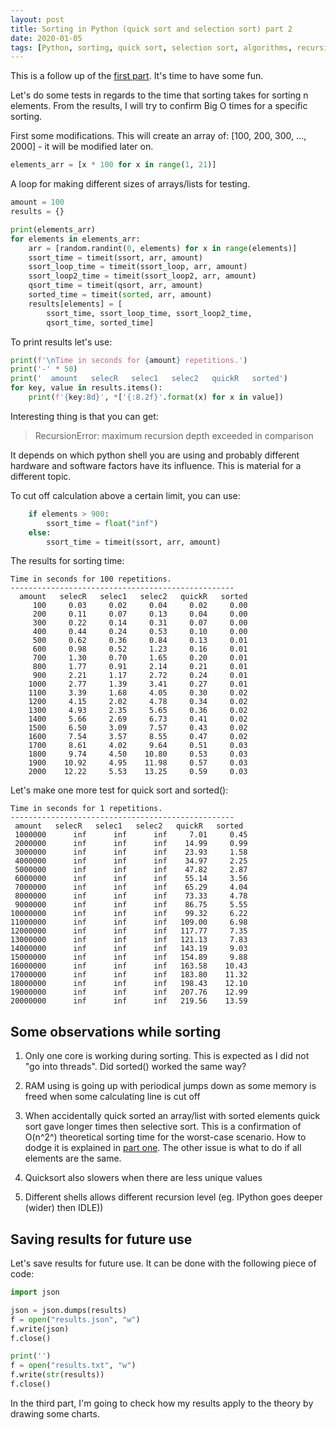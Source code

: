 ```yaml
---
layout: post
title: Sorting in Python (quick sort and selection sort) part 2 
date: 2020-01-05
tags: [Python, sorting, quick sort, selection sort, algorithms, recursion]
---
```


This is a follow up of the [first part](./sorting_in_python/). It's time to have some fun.

Let's do some tests in regards to the time that sorting takes for sorting n elements. From the results, I will try to confirm Big O times for a specific sorting.

First some modifications. This will create an array of: [100, 200, 300, ..., 2000] - it will be modified later on. 

```python
elements_arr = [x * 100 for x in range(1, 21)]
````

A loop for making different sizes of arrays/lists for testing.

```python
amount = 100
results = {}

print(elements_arr)
for elements in elements_arr:
	arr = [random.randint(0, elements) for x in range(elements)]
	ssort_time = timeit(ssort, arr, amount)
	ssort_loop_time = timeit(ssort_loop, arr, amount)
	ssort_loop2_time = timeit(ssort_loop2, arr, amount)
	qsort_time = timeit(qsort, arr, amount)
	sorted_time = timeit(sorted, arr, amount)
	results[elements] = [
		ssort_time, ssort_loop_time, ssort_loop2_time,
		qsort_time, sorted_time]
```

To print results let's use:

```python
print(f'\nTime in seconds for {amount} repetitions.')
print('-' * 50)
print('  amount   selecR   selec1   selec2   quickR   sorted')
for key, value in results.items():
	print(f'{key:8d}', *['{:8.2f}'.format(x) for x in value])
```

Interesting thing is that you can get:
> RecursionError: maximum recursion depth exceeded in comparison

It depends on which python shell you are using and probably different hardware and software factors have its influence. This is material for a different topic.

To cut off calculation above a certain limit, you can use:

```python
	if elements > 900:
		ssort_time = float("inf")
	else:
		ssort_time = timeit(ssort, arr, amount)
```

The results for sorting time:

```
Time in seconds for 100 repetitions.
--------------------------------------------------
  amount   selecR   selec1   selec2   quickR   sorted
     100     0.03     0.02     0.04     0.02     0.00
     200     0.11     0.07     0.13     0.04     0.00
     300     0.22     0.14     0.31     0.07     0.00
     400     0.44     0.24     0.53     0.10     0.00
     500     0.62     0.36     0.84     0.13     0.01
     600     0.98     0.52     1.23     0.16     0.01
     700     1.30     0.70     1.65     0.20     0.01
     800     1.77     0.91     2.14     0.21     0.01
     900     2.21     1.17     2.72     0.24     0.01
    1000     2.77     1.39     3.41     0.27     0.01
    1100     3.39     1.68     4.05     0.30     0.02
    1200     4.15     2.02     4.78     0.34     0.02
    1300     4.93     2.35     5.65     0.36     0.02
    1400     5.66     2.69     6.73     0.41     0.02
    1500     6.50     3.09     7.57     0.43     0.02
    1600     7.54     3.57     8.55     0.47     0.02
    1700     8.61     4.02     9.64     0.51     0.03
    1800     9.74     4.50    10.80     0.53     0.03
    1900    10.92     4.95    11.98     0.57     0.03
    2000    12.22     5.53    13.25     0.59     0.03
```

Let's make one more test for quick sort and sorted():

```
Time in seconds for 1 repetitions.
--------------------------------------------------
 amount   selecR   selec1   selec2   quickR   sorted
 1000000      inf      inf      inf     7.01     0.45
 2000000      inf      inf      inf    14.99     0.99
 3000000      inf      inf      inf    23.93     1.58
 4000000      inf      inf      inf    34.97     2.25
 5000000      inf      inf      inf    47.82     2.87
 6000000      inf      inf      inf    55.14     3.56
 7000000      inf      inf      inf    65.29     4.04
 8000000      inf      inf      inf    73.33     4.78
 9000000      inf      inf      inf    86.75     5.55
10000000      inf      inf      inf    99.32     6.22
11000000      inf      inf      inf   109.00     6.98
12000000      inf      inf      inf   117.77     7.35
13000000      inf      inf      inf   121.13     7.83
14000000      inf      inf      inf   143.19     9.03
15000000      inf      inf      inf   154.89     9.88
16000000      inf      inf      inf   163.58    10.43
17000000      inf      inf      inf   183.80    11.32
18000000      inf      inf      inf   198.43    12.10
19000000      inf      inf      inf   207.76    12.99
20000000      inf      inf      inf   219.56    13.59
```
## Some observations while sorting

1. Only one core is working during sorting. This is expected as I did not "go into threads". Did sorted() worked the same way?

2. RAM using is going up with periodical jumps down as some memory is freed when some calculating line is cut off

3. When accidentally quick sorted an array/list with sorted elements quick sort gave longer times then selective sort. This is a confirmation of O(n^2^) theoretical sorting time for the worst-case scenario. How to dodge it is explained in [part one](./sorting_in_python/). The other issue is what to do if all elements are the same.

4. Quicksort also slowers when there are less unique values

5. Different shells allows different recursion level (eg. IPython goes deeper (wider) then IDLE))


## Saving results for future use

Let's save results for future use. It can be done with the following piece of code:

```python
import json

json = json.dumps(results)
f = open("results.json", "w")
f.write(json)
f.close()

print('')
f = open("results.txt", "w")
f.write(str(results))
f.close()
```

In the third part, I'm going to check how my results apply to the theory by drawing some charts.
